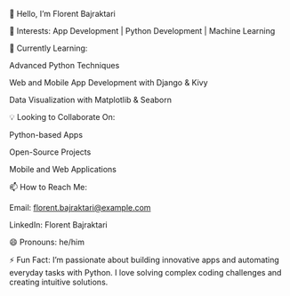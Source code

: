 
👋 Hello, I’m Florent Bajraktari

👀 Interests:
App Development | Python Development | Machine Learning

🌱 Currently Learning:

Advanced Python Techniques

Web and Mobile App Development with Django & Kivy

Data Visualization with Matplotlib & Seaborn


💡 Looking to Collaborate On:

Python-based Apps

Open-Source Projects

Mobile and Web Applications


📫 How to Reach Me:

Email: florent.bajraktari@example.com

LinkedIn: Florent Bajraktari


😄 Pronouns: he/him

⚡ Fun Fact:
I’m passionate about building innovative apps and automating everyday tasks with Python. I love solving complex coding challenges and creating intuitive solutions.

<!---
FlorentBajraktari/FlorentBajraktari is a ✨ special ✨ repository because its `README.md` (this file) appears on your GitHub profile.
You can click the Preview link to take a look at your changes.
--->
